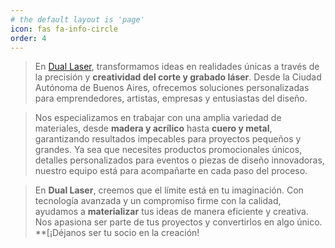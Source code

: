 ```yaml
---
# the default layout is 'page'
icon: fas fa-info-circle
order: 4
---
```


> En [Dual Laser](dualaser.com), transformamos ideas en realidades únicas a través de la precisión y **creatividad del corte y grabado láser**. Desde la Ciudad Autónoma de Buenos Aires, ofrecemos soluciones personalizadas para emprendedores, artistas, empresas y entusiastas del diseño.

> Nos especializamos en trabajar con una amplia variedad de materiales, desde **madera y acrílico** hasta **cuero y metal**, garantizando resultados impecables para proyectos pequeños y grandes. Ya sea que necesites productos promocionales únicos, detalles personalizados para eventos o piezas de diseño innovadoras, nuestro equipo está para acompañarte en cada paso del proceso.

> En **Dual Laser**, creemos que el límite está en tu imaginación. Con tecnología avanzada y un compromiso firme con la calidad, ayudamos a **materializar** tus ideas de manera eficiente y creativa. Nos apasiona ser parte de tus proyectos y convertirlos en algo único. **[¡Déjanos ser tu socio en la creación!